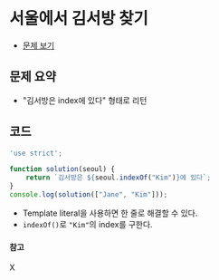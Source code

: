 # 서울에서 김서방 찾기

- [문제 보기](https://programmers.co.kr/learn/courses/30/lessons/12919?language=javascript)

## 문제 요약

- "김서방은 index에 있다" 형태로 리턴

## 코드

```javascript
'use strict';

function solution(seoul) {
    return `김서방은 ${seoul.indexOf("Kim")}에 있다`;
}
console.log(solution(["Jane", "Kim"]));
```

- Template literal을 사용하면 한 줄로 해결할 수 있다.
- `indexOf()`로 `"Kim"`의 index를 구한다.

#### 참고
X
